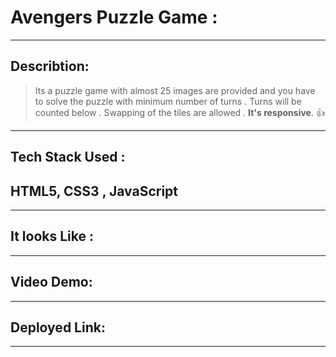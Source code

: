 # Avengers Puzzle Game :
---
## Describtion:
> Its a puzzle game with almost 25 images are provided and you have to solve the puzzle with minimum number of turns . Turns will be counted below . Swapping of the tiles are allowed . **It's responsive**.
👍 
---
## Tech Stack Used :
HTML5, CSS3 , JavaScript
---
---
## It looks Like :


---
## Video Demo:

---

## Deployed Link:

---